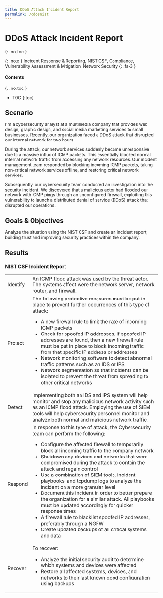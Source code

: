 ```yaml
---
title: DDoS Attack Incident Report
permalink: /ddosnist
---
```

# DDoS Attack Incident Report
{: .no_toc }

{: .note }
Incident Response & Reporting, NIST CSF, Compliance, Vulnerability Assessment & Mitigation, Network Security
{: .fs-3 }

#### Contents
{: .no_toc }
- TOC
{:toc}

## Scenario
I'm a cybersecurity analyst at a multimedia company that provides web design, graphic design, and social media marketing services to small businesses. Recently, our organization faced a DDoS attack that disrupted our internal network for two hours.

During the attack, our network services suddenly became unresponsive due to a massive influx of ICMP packets. This essentially blocked normal internal network traffic from accessing any network resources. Our incident management team responded by blocking incoming ICMP packets, taking non-critical network services offline, and restoring critical network services.

Subsequently, our cybersecurity team conducted an investigation into the security incident. We discovered that a malicious actor had flooded our network with ICMP pings through an unconfigured firewall, exploiting this vulnerability to launch a distributed denial of service (DDoS) attack that disrupted our operations.

## Goals & Objectives
Analyze the situation using the NIST CSF and create an incident report, building trust and improving security practices within the company. 

## Results
### NIST CSF Incident Report

<table>
    <tr>
        <td>Identify</td>
        <td>An ICMP flood attack was used by the threat actor. The systems affect were the network server,  network router, and firewall.</td>
    </tr>
    <tr>
        <td>Protect</td>
        <td>The following protective measures must be put in place to prevent further occurrences of this type of attack:
            <ul>
                <li>A new firewall rule to limit the rate of incoming ICMP packets</li>
                <li>Check for spoofed IP addresses. If spoofed IP addresses are found, then a new firewall rule must be put in place to block incoming traffic from that specific IP address or addresses</li>
                <li>Network monitoring software to detect abnormal traffic patterns such as an IDS or IPS</li>
                <li>Network segmentation so that incidents can be isolated to prevent the threat from spreading to other critical networks</li>
            </ul></td>
    </tr>
    <tr>
        <td>Detect</td>
        <td>Implementing both an IDS and IPS system will help monitor and stop any malicious network activity such as an ICMP flood attack. Employing the use of SIEM tools will help cybersecurity personnel monitor and analyze both normal and malicious network traffic.</td>
    </tr>
    <tr>
        <td>Respond</td>
        <td>In response to this type of attack, the Cybersecurity team can perform the following:
            <ul>
                <li>Configure the affected firewall to temporarily block all incoming traffic to the company network</li>
                <li>Shutdown any devices and networks that were compromised during the attack to contain the attack and regain control</li>
                <li>Use a combination of SIEM tools, incident playbooks, and tcpdump logs to analyze the incident on a more granular level</li>
                <li>Document this incident in order to better prepare the organization for a similar attack. All playbooks must be updated accordingly for quicker response times</li>
                <li>A firewall rule to blacklist spoofed IP addresses, preferably through a NGFW</li>
                <li>Create updated backups of all critical systems and data</li>
            </ul></td>
    </tr>
    <tr>
        <td>Recover</td>
        <td>To recover:
            <ul>
                <li>Analyze the initial security audit to determine which systems and devices were affected</li>
                <li>Restore all affected systems, devices, and networks to their last known good configuration using backups</li>
            </ul></td>
    </tr>
</table>


